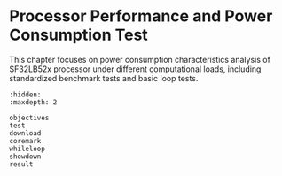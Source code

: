 #  Processor Performance and Power Consumption Test

This chapter focuses on power consumption characteristics analysis of SF32LB52x processor under different computational loads, including standardized benchmark tests and basic loop tests.


```{toctree}
:hidden:
:maxdepth: 2

objectives
test
download
coremark
whileloop
showdown
result
```